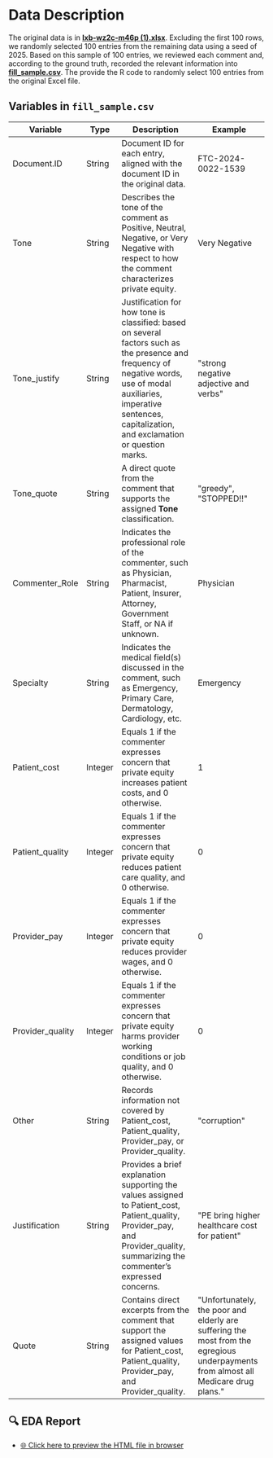 # Data Description

The original data is in **[lxb-wz2c-m46p (1).xlsx](./lxb-wz2c-m46p%20(1).xlsx)**. Excluding the first 100 rows, we randomly selected 100 entries from the remaining data using a seed of 2025. Based on this sample of 100 entries, we reviewed each comment and, according to the ground truth, recorded the relevant information into **[fill_sample.csv](./fill_sample.csv)**. The provide the R code to randomly select 100 entries from the original Excel file. 

## Variables in `fill_sample.csv`

| Variable         | Type    | Description                                                                                                                                                                                                                                                                         | Example                                                                                                                            |
|------------------|---------|-------------------------------------------------------------------------------------------------------------------------------------------------------------------------------------------------------------------------------------------------------------------------------------|------------------------------------------------------------------------------------------------------------------------------------|
| Document.ID      | String  | Document ID for each entry, aligned with the document ID in the original data.                                                                                                                                                                                                      | FTC-2024-0022-1539                                                                                                                 |
| Tone             | String  | Describes the tone of the comment as Positive, Neutral, Negative, or Very Negative with respect to how the comment characterizes private equity.                                                                                                                                    | Very Negative                                                                                                                      |
| Tone_justify     | String  | Justification for how tone is classified: based on several factors such as the presence and frequency of negative words, use of modal auxiliaries, imperative sentences, capitalization, and exclamation or question marks.                                                           | "strong negative adjective and verbs"                                                                                                |
| Tone_quote       | String  | A direct quote from the comment that supports the assigned **Tone** classification.                                                                                                                                                                                                | "greedy", "STOPPED!!"                                                                                                              |
| Commenter_Role   | String  | Indicates the professional role of the commenter, such as Physician, Pharmacist, Patient, Insurer, Attorney, Government Staff, or NA if unknown.                                                                                                                                     | Physician                                                                                                                          |
| Specialty        | String  | Indicates the medical field(s) discussed in the comment, such as Emergency, Primary Care, Dermatology, Cardiology, etc.                                                                                                                                                             | Emergency                                                                                                                          |
| Patient_cost     | Integer | Equals 1 if the commenter expresses concern that private equity increases patient costs, and 0 otherwise.                                                                                                                                                                          | 1                                                                                                                                  |
| Patient_quality  | Integer | Equals 1 if the commenter expresses concern that private equity reduces patient care quality, and 0 otherwise.                                                                                                                                                                     | 0                                                                                                                                  |
| Provider_pay     | Integer | Equals 1 if the commenter expresses concern that private equity reduces provider wages, and 0 otherwise.                                                                                                                                                                          | 0                                                                                                                                  |
| Provider_quality | Integer | Equals 1 if the commenter expresses concern that private equity harms provider working conditions or job quality, and 0 otherwise.                                                                                                                                                 | 0                                                                                                                                  |
| Other            | String  | Records information not covered by Patient_cost, Patient_quality, Provider_pay, or Provider_quality.                                                                                                                                                                              | "corruption"                                                                                                                        |
| Justification    | String  | Provides a brief explanation supporting the values assigned to Patient_cost, Patient_quality, Provider_pay, and Provider_quality, summarizing the commenter’s expressed concerns.                                                                                                | "PE bring higher healthcare cost for patient"                                                                                       |
| Quote            | String  | Contains direct excerpts from the comment that support the assigned values for Patient_cost, Patient_quality, Provider_pay, and Provider_quality.                                                                                                                                    | "Unfortunately, the poor and elderly are suffering the most from the egregious underpayments from almost all Medicare drug plans." |


## 🔍 EDA Report

- [🌐 Click here to preview the HTML file in browser](https://htmlpreview.github.io/?https://github.com/Kaizhongmu/LLM-Project/raw/main/data/read_data.html)



